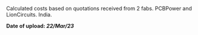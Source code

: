 Calculated costs based on quotations received from 2 fabs. PCBPower and LionCircuits. India. 

<b>Date of upload: <i>22/Mar/23</i></b>
